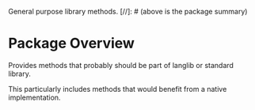 General purpose library methods.
[//]: # (above is the package summary)

# Package Overview
Provides methods that probably should be part of langlib or standard library.

This particularly includes methods that would benefit from a native implementation.

